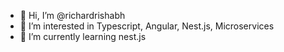 - 👋 Hi, I’m @richardrishabh
- 👀 I’m interested in Typescript, Angular, Nest.js, Microservices
- 🌱 I’m currently learning nest.js

<!---
richardrishabh/richardrishabh is a ✨ special ✨ repository because its `README.md` (this file) appears on your GitHub profile.
You can click the Preview link to take a look at your changes.
--->

